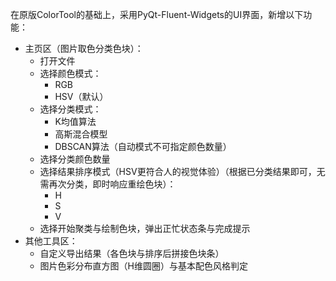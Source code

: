 在原版ColorTool的基础上，采用PyQt-Fluent-Widgets的UI界面，新增以下功能：

- 主页区（图片取色分类色块）：
  - 打开文件
  - 选择颜色模式：
    - RGB
    - HSV（默认）
  - 选择分类模式：
    - K均值算法
    - 高斯混合模型
    - DBSCAN算法（自动模式不可指定颜色数量）
  - 选择分类颜色数量
  - 选择结果排序模式（HSV更符合人的视觉体验）（根据已分类结果即可，无需再次分类，即时响应重绘色块）：
    - H
    - S
    - V
  - 选择开始聚类与绘制色块，弹出正忙状态条与完成提示
- 其他工具区：
  - 自定义导出结果（各色块与排序后拼接色块条）
  - 图片色彩分布直方图（H维圆圈）与基本配色风格判定